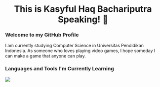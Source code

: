 <h1 align="center">This is Kasyful Haq Bachariputra Speaking! 🐍 </h1>
<h3>Welcome to my GitHub Profile</h3>

I am currently studying Computer Science in Universitas Pendidikan Indonesia. As someone who loves playing video games, I hope someday I can make a game that anyone can play.

<h3 align="left">Languages and Tools I'm Currently Learning</h3>
<p align="left">
  <a href="https://skillicons.dev">
    <img src="https://skillicons.dev/icons?i=c,cpp,python,godot,java,ruby" />
  </a>
</p>

